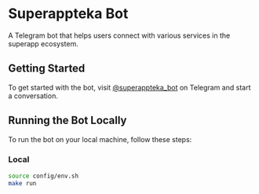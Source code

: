 # Superappteka Bot

A Telegram bot that helps users connect with various services in the superapp ecosystem.

## Getting Started

To get started with the bot, visit [@superappteka_bot](https://t.me/superappteka_bot) on Telegram and start a conversation.

## Running the Bot Locally

To run the bot on your local machine, follow these steps:

### Local

```bash
source config/env.sh
make run
```
